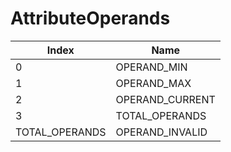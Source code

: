 # AttributeOperands

Index | Name
--- | ---
0 | OPERAND_MIN
1 | OPERAND_MAX
2 | OPERAND_CURRENT
3 | TOTAL_OPERANDS
TOTAL_OPERANDS | OPERAND_INVALID